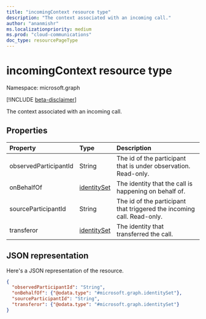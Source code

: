 ```yaml
---
title: "incomingContext resource type"
description: "The context associated with an incoming call."
author: "ananmishr"
ms.localizationpriority: medium
ms.prod: "cloud-communications"
doc_type: resourcePageType
---
```


# incomingContext resource type

Namespace: microsoft.graph

[!INCLUDE [beta-disclaimer](../../includes/beta-disclaimer.md)]

The context associated with an incoming call.

## Properties

| Property              | Type                          | Description                                                             |
|:----------------------|:------------------------------|:------------------------------------------------------------------------|
| observedParticipantId | String                        | The id of the participant that is under observation. Read-only.         |
| onBehalfOf            | [identitySet](identityset.md) | The identity that the call is happening on behalf of.                   |
| sourceParticipantId   | String                        | The id of the participant that triggered the incoming call. Read-only.  |
| transferor            | [identitySet](identityset.md) | The identity that transferred the call.                                 |

## JSON representation

Here's a JSON representation of the resource.

<!-- {
  "blockType": "resource",
  "optionalProperties": [
    "observedParticipantId",
    "onBehalfOf",
    "transferor"
  ],
  "@odata.type": "microsoft.graph.incomingContext"
}-->
```json
{
  "observedParticipantId": "String",
  "onBehalfOf": {"@odata.type": "#microsoft.graph.identitySet"},
  "sourceParticipantId": "String",
  "transferor": {"@odata.type": "#microsoft.graph.identitySet"}
}
```

<!-- uuid: 8fcb5dbc-d5aa-4681-8e31-b001d5168d79
2015-10-25 14:57:30 UTC -->
<!--
{
  "type": "#page.annotation",
  "description": "incomingContext resource",
  "keywords": "",
  "section": "documentation",
  "tocPath": "",
  "suppressions": []
}
-->


